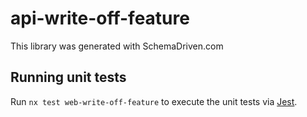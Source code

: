 
# api-write-off-feature

This library was generated with SchemaDriven.com

## Running unit tests

Run `nx test web-write-off-feature` to execute the unit tests via [Jest](https://jestjs.io).

